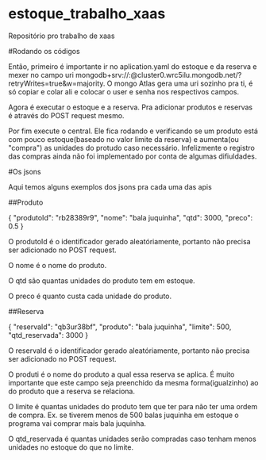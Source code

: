 # estoque_trabalho_xaas
Repositório pro trabalho de xaas

#Rodando os códigos

Então, primeiro é importante ir no aplication.yaml do estoque e da reserva e mexer no campo uri mongodb+srv://<trocar o user>:<trocar a senha>@cluster0.wrc5ilu.mongodb.net/?retryWrites=true&w=majority. O mongo Atlas gera uma uri sozinho pra ti, é só copiar e colar ali e colocar o user e senha nos respectivos campos.

Agora é executar o estoque e a reserva. Pra adicionar produtos e reservas é através do POST request mesmo.

Por fim execute o central. Ele fica rodando e verificando se um produto está com pouco estoque(baseado no valor limite da reserva) e aumenta(ou "compra") as unidades do protudo caso necessário. Infelizmente o registro das compras ainda não foi implementado por conta de algumas difiuldades.

#Os jsons

Aqui temos alguns exemplos dos jsons pra cada uma das apis

##Produto

{
        "produtoId": "rb28389r9",
        "nome": "bala juquinha",
        "qtd": 3000,
        "preco": 0.5
}

O produtoId é o identificador gerado aleatóriamente, portanto não precisa ser adicionado no POST request.

O nome é o nome do produto.

O qtd são quantas unidades do produto tem em estoque.

O preco é quanto custa cada unidade do produto.

##Reserva

{
        "reservaId": "qb3ur38bf",
        "produto": "bala juquinha",
        "limite": 500,
        "qtd_reservada": 3000
}

O reservaId é o identificador gerado aleatóriamente, portanto não precisa ser adicionado no POST request.

O produti é o nome do produto a qual essa reserva se aplica. É muito importante que este campo seja preenchido da mesma forma(igualzinho) ao do produto que a reserva se relaciona.

O limite é quantas unidades do produto tem que ter para não ter uma ordem de compra. Ex. se tiverem menos de 500 balas juquinha em estoque o programa vai comprar mais bala juquinha.

O qtd_reservada é quantas unidades serão compradas caso tenham menos unidades no estoque do que no limite.
